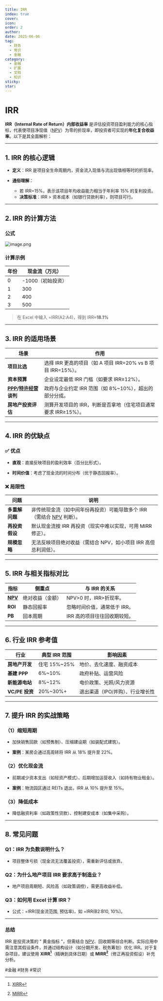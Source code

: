 ```yaml
---
title: IRR
index: true
cover: 
icon: 
order: 2
author: 
date: 2025-06-06
tag:
  - 财务
  - 常识
  - 金融
category:
  - 金融
  - 扩展
  - 文档
  - 知识
sticky: 
star: 
---
```


# IRR

**IRR（Internal Rate of Return）内部收益率** 是评估投资项目盈利能力的核心指标，代表使项目净现值（[NPV](/guide/扩展资料/金融类/NPV)）为零的折现率，即投资者可实现的**年化复合收益率**。以下是其全面解析：

---

## **1. IRR 的核心逻辑**

- **定义**：IRR 是项目全生命周期内，资金流入现值与流出现值相等时的折现率。
		
- **通俗理解**：
	- 若 IRR=15%，表示该项目年均收益能力相当于年利率 15% 的复利投资。
	- **决策标准**：IRR > 资本成本（如银行贷款利率），则项目可行。

---

## **2. IRR 的计算方法**

### **公式**

![image.png](https://pan.811520.xyz/2025-06/1749197580-image.webp)

### **计算示例**

| 年份                                          | 现金流（万元）     |
| ------------------------------------------- | ----------- |
| 0                                           | -1000（初始投资） |
| 1                                           | 300         |
| 2                                           | 400         |
| 3                                           | 500         |

> 在 Excel 中输入 =IRR(A2:A4)，得到 IRR≈**18.1%**

---

## **3. IRR 的适用场景**

| **场景**                                                         | **作用**                                        |
| -------------------------------------------------------------- | --------------------------------------------- |
| **项目比选**                                                       | 选择 IRR 更高的项目（如 A 项目 IRR=20% vs B 项目 IRR=15%）。 |
| **资本预算**                                                       | 企业设定最低 IRR 门槛（如要求 IRR≥12%）。                   |
| **[PPP](/guide/扩展资料/开发类/PPP)/[特许经营](/guide/扩展资料/开发类/特许经营) 谈判** | 政府与企业约定 IRR 范围（如 8%~10%），超出的部分分成。             |
| **房地产投资评估**                                                    | 测算开发项目的 IRR，判断是否拿地（住宅项目通常要求 IRR≥15%）。         |

---

## **4. IRR 的优缺点**

### **✅ 优点**

- **直观**：直接反映项目的盈利效率（百分比形式）。
		
- **时间价值**：考虑了现金流的时间分布（优于静态回报率）。

### **❌ 局限性**

| **问题**    | **说明**                                                         |
| --------- | -------------------------------------------------------------- |
| **多重解问题** | 非传统现金流（如中间年份再投资）可能导致多个 IRR（需结合 [NPV](/guide/扩展资料/金融类/NPV) 判断）。 |
| **再投资假设** | 默认现金流按 IRR 再投资（现实中难以实现，可用 MIRR 修正）。                            |
| **规模忽略**  | 无法反映项目绝对收益（需结合 NPV，如小项目 IRR 高但总利润低）。                           |

---

## **5. IRR 与相关指标对比**

| **指标**                         | **侧重点**  | **与 IRR 的关系**    |
| ------------------------------ | -------- | ---------------- |
| **[NPV](/guide/扩展资料/金融类/NPV)** | 绝对收益（金额） | NPV>0 时，IRR>折现率。 |
| **ROI**                        | 静态回报率    | 忽略时间价值，通常低于 IRR。 |
| **PB**                         | 回本周期     | IRR 高的项目往往回收期较短。 |

---

## **6. 行业 IRR 参考值**

|**行业**|**典型 IRR 范围**|**影响因素**|
|---|---|---|
|**房地产开发**|住宅 15%~25%|地价、去化速度、融资成本|
|**基建 PPP**|6%~10%|政府补贴、运营风险|
|**新能源电站**|8%~12%|电价政策、光照/风力资源|
|**VC/PE 投资**|20%~30%+|退出渠道（IPO/并购）、行业增长性|

---

## **7. 提升 IRR 的实战策略**

### **（1）缩短周期**

- 加快销售回款（如预售制）、压缩建设期（如装配式建筑）。
		
- **案例**：某房企通过高周转将 IRR 从 18% 提升至 22%。

### **（2）优化现金流**

- 前期减少资本支出（如轻资产模式）、后期增加运营收入（如持有物业租金）。
		
- **案例**：物流园区通过 REITs 退出，IRR 从 10% 提升至 15%。

### **（3）降低成本**

- 降低融资利率（如政策性贷款）、控制建安成本（如集中采购）。

---

## **8. 常见问题**

### **Q1：IRR 为负数说明什么？**

- 项目整体亏损（现金流无法覆盖投资），需重新评估或放弃。

### **Q2：为什么地产项目 IRR 要求高于制造业？**

- 地产项目周期短、风险高（如政策调控），需更高收益补偿。

### **Q3：如何用 Excel 计算 IRR？**

- 公式：=IRR(现金流范围, 预估率)，如 =IRR(B2:B10, 10%)。

---

### **总结**

IRR 是投资决策的 " 黄金指标 "，但需结合 [NPV](/guide/扩展资料/金融类/NPV)、回收期等综合判断。实际应用中需注意其假设条件，并通过结构设计（如分期开发、税务筹划）优化 IRR。对于复杂项目，建议使用 **XIRR[^XIRR]**（精确到具体日期）或 **MIRR[^MIRR]**（修正再投资假设）补充分析。

[^XIRR]: [XIRR](https://baike.baidu.com/item/XIRR%E5%87%BD%E6%95%B0/1495098)

[^MIRR]: [MIRR](https://zhuanlan.zhihu.com/p/12703800459)

#金融 #财务 #常识
